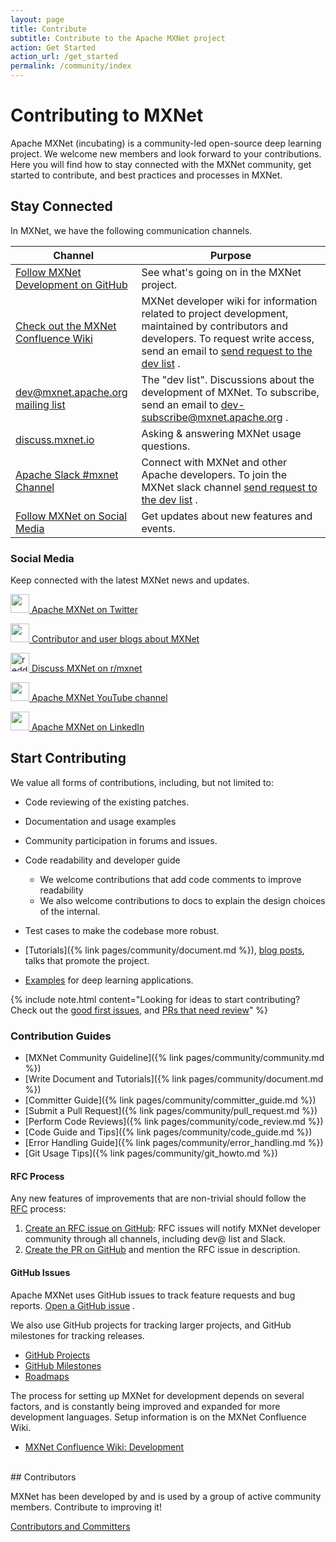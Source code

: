 ```yaml
---
layout: page
title: Contribute
subtitle: Contribute to the Apache MXNet project
action: Get Started
action_url: /get_started
permalink: /community/index
---
```

<!--- Licensed to the Apache Software Foundation (ASF) under one -->
<!--- or more contributor license agreements.  See the NOTICE file -->
<!--- distributed with this work for additional information -->
<!--- regarding copyright ownership.  The ASF licenses this file -->
<!--- to you under the Apache License, Version 2.0 (the -->
<!--- "License"); you may not use this file except in compliance -->
<!--- with the License.  You may obtain a copy of the License at -->

<!---   http://www.apache.org/licenses/LICENSE-2.0 -->

<!--- Unless required by applicable law or agreed to in writing, -->
<!--- software distributed under the License is distributed on an -->
<!--- "AS IS" BASIS, WITHOUT WARRANTIES OR CONDITIONS OF ANY -->
<!--- KIND, either express or implied.  See the License for the -->
<!--- specific language governing permissions and limitations -->
<!--- under the License. -->

# Contributing to MXNet

Apache MXNet (incubating) is a community-led open-source deep learning project. We welcome new members and look forward to your contributions. Here you will find how to stay connected with the MXNet community, get started to contribute, and best practices and processes in MXNet.

## Stay Connected

In MXNet, we have the following communication channels.

| Channel | Purpose |
|---|---|
| [Follow MXNet Development on GitHub](#github-issues) | See what's going on in the MXNet project. |
| [Check out the MXNet Confluence Wiki](https://cwiki.apache.org/confluence/display/MXNET/Apache+MXNet+Home) <i class="fas fa-external-link-alt"> | MXNet developer wiki for information related to project development, maintained by contributors and developers. To request write access, send an email to [send request to the dev list](mailto:dev@mxnet.apache.org?subject=Requesting%20CWiki%20write%20access) <i class="far fa-envelope"></i>. |
| [dev@mxnet.apache.org mailing list](https://lists.apache.org/list.html?dev@mxnet.apache.org) | The "dev list". Discussions about the development of MXNet. To subscribe, send an email to [dev-subscribe@mxnet.apache.org](mailto:dev-subscribe@mxnet.apache.org) <i class="far fa-envelope"></i>. |
| [discuss.mxnet.io](https://discuss.mxnet.io) <i class="fas fa-external-link-alt"></i> | Asking & answering MXNet usage questions. |
| [Apache Slack #mxnet Channel](https://the-asf.slack.com/archives/C7FN4FCP9) <i class="fas fa-external-link-alt"> | Connect with MXNet and other Apache developers. To join the MXNet slack channel [send request to the dev list](mailto:dev@mxnet.apache.org?subject=Requesting%20slack%20access) <i class="far fa-envelope"></i>. |
| [Follow MXNet on Social Media](#social-media) | Get updates about new features and events. |

### Social Media

Keep connected with the latest MXNet news and updates.

<p>
<a href="https://twitter.com/apachemxnet"><img src="https://raw.githubusercontent.com/dmlc/web-data/master/mxnet/social/twitter.svg?sanitize=true" height="30px"/> Apache MXNet on Twitter</a>
</p>
<p>
<a href="https://medium.com/apache-mxnet"><img src="https://raw.githubusercontent.com/dmlc/web-data/master/mxnet/social/medium_black.svg?sanitize=true" height="30px"/> Contributor and user blogs about MXNet</a>
</p>
<p>
<a href="https://reddit.com/r/mxnet"><img src="https://raw.githubusercontent.com/dmlc/web-data/master/mxnet/social/reddit_blue.svg?sanitize=true" height="30px" alt="reddit"/> Discuss MXNet on r/mxnet</a>
</p>
<p>
<a href="https://www.youtube.com/apachemxnet"><img src="https://raw.githubusercontent.com/dmlc/web-data/master/mxnet/social/youtube_red.svg?sanitize=true" height="30px"/> Apache MXNet YouTube channel</a>
</p>
<p>
<a href="https://www.linkedin.com/company/apache-mxnet"><img src="https://raw.githubusercontent.com/dmlc/web-data/master/mxnet/social/linkedin.svg?sanitize=true" height="30px"/> Apache MXNet on LinkedIn</a>
</p>

## Start Contributing

We value all forms of contributions, including, but not limited to:

- Code reviewing of the existing patches.
- Documentation and usage examples
- Community participation in forums and issues.
- Code readability and developer guide
  - We welcome contributions that add code comments
    to improve readability
  - We also welcome contributions to docs to explain the
    design choices of the internal.

- Test cases to make the codebase more robust.
- [Tutorials]({% link pages/community/document.md %}), [blog posts](https://medium.com/apache-mxnet), talks that promote the project.
- [Examples](http://github.com/apache/incubator-mxnet-examples) <i class="fab fa-github"></i> for deep learning applications.


{% include note.html content="Looking for ideas to start contributing? Check out the [good first issues](https://github.com/apache/incubator-mxnet/labels/good%20first%20issue), and [PRs that need review](https://github.com/apache/incubator-mxnet/labels/pr-awaiting-review)" %}
<br/>

### Contribution Guides

- [MXNet Community Guideline]({% link pages/community/community.md %})
- [Write Document and Tutorials]({% link pages/community/document.md %})
- [Committer Guide]({% link pages/community/committer_guide.md %})
- [Submit a Pull Request]({% link pages/community/pull_request.md %})
- [Perform Code Reviews]({% link pages/community/code_review.md %})
- [Code Guide and Tips]({% link pages/community/code_guide.md %})
- [Error Handling Guide]({% link pages/community/error_handling.md %})
- [Git Usage Tips]({% link pages/community/git_howto.md %})


#### RFC Process

Any new features of improvements that are non-trivial should follow the [RFC](https://github.com/apache/incubator-mxnet/issues?q=label%3ARFC+) <i class="fab fa-github"></i> process:

1. [Create an RFC issue on GitHub](https://github.com/apache/incubator-mxnet/issues/new/choose): RFC issues will notify MXNet developer community through all channels, including dev@ list and Slack.
1. [Create the PR on GitHub](https://github.com/apache/incubator-mxnet/pulls) and mention the RFC issue in description.

#### GitHub Issues

Apache MXNet uses GitHub issues to track feature requests and bug reports. [Open a GitHub issue](https://github.com/apache/incubator-mxnet/issues/new/choose) <i class="fas fa-external-link-alt"></i>.

We also use GitHub projects for tracking larger projects, and GitHub milestones for tracking releases.

* [GitHub Projects](https://github.com/apache/incubator-mxnet/projects) <i class="fab fa-github"></i>
* [GitHub Milestones](https://github.com/apache/incubator-mxnet/milestones) <i class="fab fa-github"></i>
* [Roadmaps](https://github.com/apache/incubator-mxnet/labels/Roadmap) <i class="fab fa-github"></i>


The process for setting up MXNet for development depends on several factors, and is constantly being improved and expanded for more development languages. Setup information is on the MXNet Confluence Wiki.

* [MXNet Confluence Wiki: Development](https://cwiki.apache.org/confluence/display/MXNET/Development) <i class="fas fa-external-link-alt"></i>

<br/>
## Contributors

MXNet has been developed by and is used by a group of active community members. Contribute to improving it!

[Contributors and Committers](https://github.com/apache/incubator-mxnet/blob/master/CONTRIBUTORS.md) <i class="fab fa-github"></i>

<br/>

<script defer src="https://use.fontawesome.com/releases/v5.0.12/js/all.js" integrity="sha384-Voup2lBiiyZYkRto2XWqbzxHXwzcm4A5RfdfG6466bu5LqjwwrjXCMBQBLMWh7qR" crossorigin="anonymous"></script>
<script async defer src="https://buttons.github.io/buttons.js"></script>
<script src="https://apis.google.com/js/platform.js"></script>
